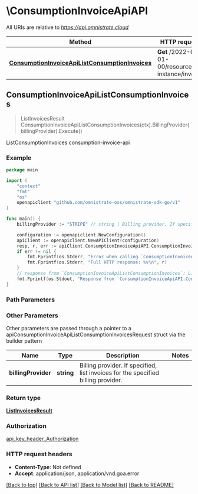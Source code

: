 # \ConsumptionInvoiceApiAPI

All URIs are relative to *https://api.omnistrate.cloud*

Method | HTTP request | Description
------------- | ------------- | -------------
[**ConsumptionInvoiceApiListConsumptionInvoices**](ConsumptionInvoiceApiAPI.md#ConsumptionInvoiceApiListConsumptionInvoices) | **Get** /2022-09-01-00/resource-instance/invoice | ListConsumptionInvoices consumption-invoice-api



## ConsumptionInvoiceApiListConsumptionInvoices

> ListInvoicesResult ConsumptionInvoiceApiListConsumptionInvoices(ctx).BillingProvider(billingProvider).Execute()

ListConsumptionInvoices consumption-invoice-api

### Example

```go
package main

import (
	"context"
	"fmt"
	"os"
	openapiclient "github.com/omnistrate-oss/omnistrate-sdk-go/v1"
)

func main() {
	billingProvider := "STRIPE" // string | Billing provider. If specified, list invoices for the specified billing provider. (optional)

	configuration := openapiclient.NewConfiguration()
	apiClient := openapiclient.NewAPIClient(configuration)
	resp, r, err := apiClient.ConsumptionInvoiceApiAPI.ConsumptionInvoiceApiListConsumptionInvoices(context.Background()).BillingProvider(billingProvider).Execute()
	if err != nil {
		fmt.Fprintf(os.Stderr, "Error when calling `ConsumptionInvoiceApiAPI.ConsumptionInvoiceApiListConsumptionInvoices``: %v\n", err)
		fmt.Fprintf(os.Stderr, "Full HTTP response: %v\n", r)
	}
	// response from `ConsumptionInvoiceApiListConsumptionInvoices`: ListInvoicesResult
	fmt.Fprintf(os.Stdout, "Response from `ConsumptionInvoiceApiAPI.ConsumptionInvoiceApiListConsumptionInvoices`: %v\n", resp)
}
```

### Path Parameters



### Other Parameters

Other parameters are passed through a pointer to a apiConsumptionInvoiceApiListConsumptionInvoicesRequest struct via the builder pattern


Name | Type | Description  | Notes
------------- | ------------- | ------------- | -------------
 **billingProvider** | **string** | Billing provider. If specified, list invoices for the specified billing provider. | 

### Return type

[**ListInvoicesResult**](ListInvoicesResult.md)

### Authorization

[api_key_header_Authorization](../README.md#api_key_header_Authorization)

### HTTP request headers

- **Content-Type**: Not defined
- **Accept**: application/json, application/vnd.goa.error

[[Back to top]](#) [[Back to API list]](../README.md#documentation-for-api-endpoints)
[[Back to Model list]](../README.md#documentation-for-models)
[[Back to README]](../README.md)

